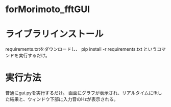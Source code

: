 # forMorimoto_fftGUI
# ライブラリインストール
requirements.txtをダウンロードし、
pip install -r requirements.txt
というコマンドを実行するだけ。

# 実行方法
普通にgui.pyを実行するだけ。
画面にグラフが表示され、リアルタイムにfftした結果と、ウィンドウ下部に入力音のHzが表示される。
